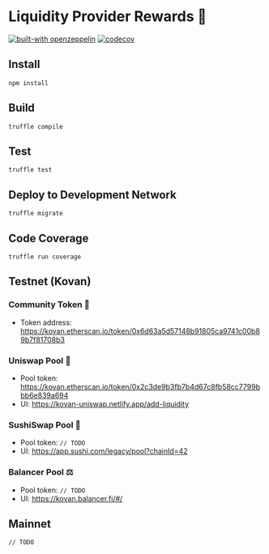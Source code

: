 # Liquidity Provider Rewards 💸

[![built-with openzeppelin](https://img.shields.io/badge/built%20with-OpenZeppelin-3677FF)](https://docs.openzeppelin.com/) [![codecov](https://codecov.io/gh/elimu-ai/web3-smart-contracts/branch/main/graph/badge.svg?token=98QZ0IIDDL)](https://codecov.io/gh/elimu-ai/web3-smart-contracts)

## Install

```
npm install
```

## Build

```
truffle compile
```

## Test

```
truffle test
```

## Deploy to Development Network

```
truffle migrate
```

## Code Coverage

```
truffle run coverage
```

## Testnet (Kovan)

### Community Token 💎

- Token address: https://kovan.etherscan.io/token/0x6d63a5d57148b91805ca9741c00b89b7f81708b3

### Uniswap Pool 🦄

- Pool token: https://kovan.etherscan.io/token/0x2c3de9b3fb7b4d67c8fb58cc7799bbb6e839a694
- UI: https://kovan-uniswap.netlify.app/add-liquidity

### SushiSwap Pool 🍣

- Pool token: `// TODO`
- UI: https://app.sushi.com/legacy/pool?chainId=42

### Balancer Pool ⚖️

- Pool token: `// TODO`
- UI: https://kovan.balancer.fi/#/

## Mainnet

`// TODO`
